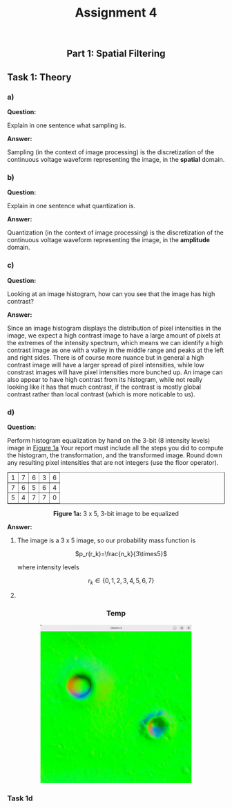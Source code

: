 <h1 align="center">Assignment 4</h1>

<!-- *Note: Allow some time for the GIFs to load if viewing HTML or [GitHub Markdown versions](https://github.com/Jesperoka/tdt4195/tree/assignment_4) of report.<br> -->
<!-- PDF version does not support GIFs, so the other options are recommended.* -->

<br>

<h2 align="center">Part 1: Spatial Filtering</h2>

<h2 align="left">Task 1: Theory</h2>
<h3 align="left">a)</h3>

**Question:**

Explain in one sentence what sampling is.

**Answer:**

Sampling (in the context of image processing) is the discretization of the continuous voltage waveform representing the
image, in the **spatial** domain.

<h3 align="left">b)</h3>

**Question:**

Explain in one sentence what quantization is.

**Answer:**

Quantization (in the context of image processing) is the discretization of the continuous voltage waveform representing
the image, in the **amplitude** domain.


<h3 align="left">c)</h3>

**Question:**

Looking at an image histogram, how can you see that the image has high contrast?

**Answer:**

Since an image histogram displays the distribution of pixel intensities in the image, we expect a high contrast image to
have a large amount of pixels at the extremes of the intensity spectrum, which means we can identify a high contrast
image as one with a valley in the middle range and peaks at the left and right sides. There is of course more nuance but
in general a high contrast image will have a larger spread of pixel intensities, while low constrast images will have
pixel intensities more bunched up. An image can also appear to have high contrast from its histogram, while not really
looking like it has that much contrast, if the contrast is mostly global contrast rather than local contrast (which is
more noticable to us).

<h3 align="left">d)</h3>

**Question:**

Perform histogram equalization by hand on the 3-bit (8 intensity levels) image in [Figure 1a](#figure-1a)
Your report must include all the steps you did to compute the histogram, the transformation, and
the transformed image. Round down any resulting pixel intensities that are not integers (use the
floor operator).


<div align="center">
    <a name="figure-1a"></a>
    <table border="1">
        <tr>
            <td>1</td>
            <td>7</td>
            <td>6</td>
            <td>3</td>
            <td>6</td>
        </tr>
        <tr>
            <td>7</td>
            <td>6</td>
            <td>5</td>
            <td>6</td>
            <td>4</td>
        </tr>
        <tr>
            <td>5</td>
            <td>4</td>
            <td>7</td>
            <td>7</td>
            <td>0</td>
        </tr>
    </table>
    <b>Figure 1a:</b> 3 x 5, 3-bit image to be equalized
</div>

**Answer:**

1. The image is a 3 x 5 image, so our probability mass function is<br><p align="center">$p_r(r_k)=\frac{n_k}{3\times5}$</p>where intensity
levels<p align="center">$r_k\in\{0,1,2,3,4,5,6,7\}$</p>
2.

<h3 align="center">Temp</h3>
<p align="center">
    <img src="https://github.com/Jesperoka/tdt4195/blob/assignment_3/imgs/a3_t1c_1.png?raw=true" width=350>
</p>
<p align="center"></p>

<h3 align="left">Task 1d</h3>
